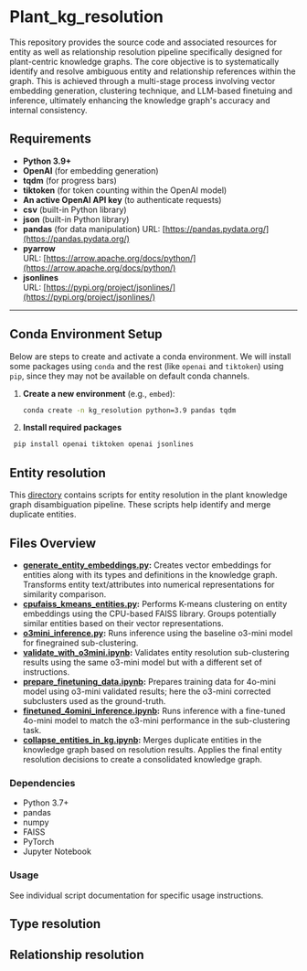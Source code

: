 # Plant_kg_resolution

This repository provides the source code and associated resources for entity as well as relationship resolution pipeline specifically designed for plant-centric knowledge graphs. The core objective is to systematically identify and resolve ambiguous entity and relationship references within the graph. This is achieved through a multi-stage process involving vector embedding generation, clustering technique, and LLM-based finetuing and inference, ultimately enhancing the knowledge graph's accuracy and internal consistency.

## Requirements

- **Python 3.9+**
- **OpenAI** (for embedding generation)
- **tqdm** (for progress bars)
- **tiktoken** (for token counting within the OpenAI model)
- **An active OpenAI API key** (to authenticate requests)
- **csv** (built-in Python library)  
- **json** (built-in Python library)
- **pandas** (for data manipulation)
  URL: [https://pandas.pydata.org/](https://pandas.pydata.org/)
- **pyarrow**  
  URL: [https://arrow.apache.org/docs/python/](https://arrow.apache.org/docs/python/)
- **jsonlines**  
  URL: [https://pypi.org/project/jsonlines/](https://pypi.org/project/jsonlines/)
---

## Conda Environment Setup

Below are steps to create and activate a conda environment. We will install some packages using `conda` and the rest (like `openai` and `tiktoken`) using `pip`, since they may not be available on default conda channels.

1. **Create a new environment** (e.g., `embed`):
   ```bash
   conda create -n kg_resolution python=3.9 pandas tqdm
   ```
2.	**Install required packages**
   ```bash
    pip install openai tiktoken openai jsonlines
   ```

## Entity resolution
This [directory](entity_resolution/) contains scripts for entity resolution in the plant knowledge graph disambiguation pipeline. These scripts help identify and merge duplicate entities.
## Files Overview

-   **[generate_entity_embeddings.py](entity_resolution/generate_entity_embeddings.py):** Creates vector embeddings for entities along with its types and definitions in the knowledge graph. Transforms entity text/attributes into numerical representations for similarity comparison.
-   **[cpufaiss_kmeans_entities.py](entity_resolution/cpufaiss_kmeans_entities.py):** Performs K-means clustering on entity embeddings using the CPU-based FAISS library.
    Groups potentially similar entities based on their vector representations.
-   **[o3mini_inference.py](entity_resolution/o3mini_inference.py):** Runs inference using the baseline o3-mini model for finegrained sub-clustering.
-   **[validate_with_o3mini.ipynb](entity_resolution/validate_with_o3mini.ipynb):** Validates entity resolution sub-clustering results using the same o3-mini model but with a different set of instructions.
-   **[prepare_finetuning_data.ipynb](entity_resolution/prepare_finetuning_data.ipynb):** Prepares training data for 4o-mini model using o3-mini validated results; here the o3-mini corrected subclusters used as the ground-truth.
-   **[finetuned_4omini_inference.ipynb](entity_resolution/finetuned_4omini_inference.ipynb):** Runs inference with a fine-tuned 4o-mini model to match the o3-mini performance in the sub-clustering task.
-   **[collapse_entities_in_kg.ipynb](entity_resolution/collapse_entities_in_kg.ipynb):** Merges duplicate entities in the knowledge graph based on resolution results.
    Applies the final entity resolution decisions to create a consolidated knowledge graph.

### Dependencies

-   Python 3.7+
-   pandas
-   numpy
-   FAISS
-   PyTorch
-   Jupyter Notebook

### Usage

See individual script documentation for specific usage instructions.



## Type resolution



## Relationship resolution





